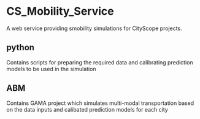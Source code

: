 # CS_Mobility_Service
A web service providing smobility simulations for CityScope projects.

## python
Contains scripts for preparing the required data and calibrating prediction models to be used in the simulation

## ABM
Contains GAMA project which simulates multi-modal transportation based on the data inputs and calibated prediction models for each city